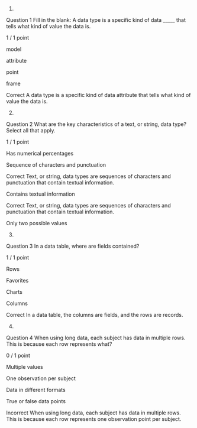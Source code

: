 1.
Question 1
Fill in the blank: A data type is a specific kind of data _____ that tells what kind of value the data is. 

1 / 1 point

model


attribute


point


frame

Correct
A data type is a specific kind of data attribute that tells what kind of value the data is. 

2.
Question 2
What are the key characteristics of a text, or string, data type? Select all that apply.

1 / 1 point

Has numerical percentages


Sequence of characters and punctuation

Correct
Text, or string, data types are sequences of characters and punctuation that contain textual information.


Contains textual information

Correct
Text, or string, data types are sequences of characters and punctuation that contain textual information.


Only two possible values

3.
Question 3
In a data table, where are fields contained?

1 / 1 point

Rows


Favorites


Charts


Columns

Correct
In a data table, the columns are fields, and the rows are records.

4.
Question 4
When using long data, each subject has data in multiple rows. This is because each row represents what? 

0 / 1 point

Multiple values 


One observation per subject


Data in different formats


True or false data points

Incorrect
When using long data, each subject has data in multiple rows. This is because each row represents one observation point per subject.